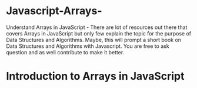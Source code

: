 # Javascript-Arrays-
Understand Arrays in JavaScript - There are lot of resources out there that covers Arrays in JavaScript but only few explain the topic for the purpose of Data Structures and Algorithms. Maybe, this will prompt a short book on Data Structures and Algorithms with Javascript. 
You are free to ask question and as well contribute to make it better. 
# Introduction to Arrays in JavaScript
